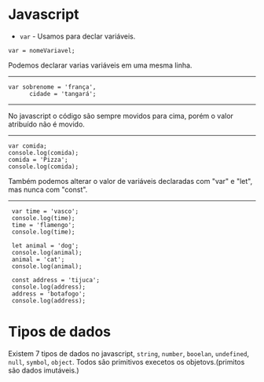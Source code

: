 # Javascript

- `var` - Usamos para declar variáveis.

```
var = nomeVariavel;
```

Podemos declarar varias variáveis em uma mesma linha. 

-------

```
var sobrenome = 'frança',
      cidade = 'tangará';
```
---
No javascript o código são sempre movidos para cima, porém o valor atribuído não é movido.


---

```
var comida;
console.log(comida);
comida = 'Pizza';
console.log(comida);
 ```

 Também podemos alterar o valor de variáveis declaradas com "var" e "let", mas nunca com "const".

---

```
 var time = 'vasco';
 console.log(time);
 time = 'flamengo';
 console.log(time);

 let animal = 'dog';
 console.log(animal);
 animal = 'cat';
 console.log(animal);

 const address = 'tijuca';
 console.log(address);
 address = 'botafogo';
 console.log(address);
 ```

# Tipos de dados

Existem 7 tipos de dados no javascript, `string`, `number`, `booelan`, `undefined`, `null`, `symbol`, `object`. Todos são primitivos execetos os objetovs.(primitos são dados imutáveis.)

